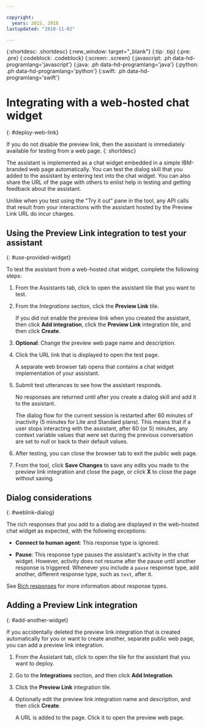 ```yaml
---

copyright:
  years: 2015, 2018
lastupdated: "2018-11-02"

---
```


{:shortdesc: .shortdesc}
{:new_window: target="_blank"}
{:tip: .tip}
{:pre: .pre}
{:codeblock: .codeblock}
{:screen: .screen}
{:javascript: .ph data-hd-programlang='javascript'}
{:java: .ph data-hd-programlang='java'}
{:python: .ph data-hd-programlang='python'}
{:swift: .ph data-hd-programlang='swift'}

# Integrating with a web-hosted chat widget
{: #deploy-web-link}

If you do not disable the preview link, then the assistant is immediately available for testing from a web page.
{: shortdesc}

The assistant is implemented as a chat widget embedded in a simple IBM-branded web page automatically. You can test the dialog skill that you added to the assistant by entering text into the chat widget. You can also share the URL of the page with others to enlist help in testing and getting feedback about the assistant.

Unlike when you test using the "Try it out" pane in the tool, any API calls that result from your interactions with the assistant hosted by the Preview Link URL do incur charges.

## Using the Preview Link integration to test your assistant
{: #use-provided-widget}

To test the assistant from a web-hosted chat widget, complete the following steps:

1.  From the Assistants tab, click to open the assistant tile that you want to test.

1.  From the *Integrations* section, click the **Preview Link** tile.

    If you did not enable the preview link when you created the assistant, then click **Add integration**, click the **Preview Link** integration tile, and then click **Create**.

1.  **Optional**: Change the preview web page name and description.

1.  Click the URL link that is displayed to open the test page.

    A separate web browser tab opens that contains a chat widget implementation of your assistant.

1.  Submit test utterances to see how the assistant responds.

    No responses are returned until after you create a dialog skill and add it to the assistant.

    The dialog flow for the current session is restarted after 60 minutes of inactivity (5 minutes for Lite and Standard plans). This means that if a user stops interacting with the assistant, after 60 (or 5) minutes, any context variable values that were set during the previous conversation are set to null or back to their default values.

1.  After testing, you can close the browser tab to exit the public web page.

1.  From the tool, click **Save Changes** to save any edits you made to the preview link integration and close the page, or click **X** to close the page without saving.

## Dialog considerations
{: #weblink-dialog}

The rich responses that you add to a dialog are displayed in the web-hosted chat widget as expected, with the following exceptions:

- **Connect to human agent**: This response type is ignored.

- **Pause**: This response type pauses the assistant's activity in the chat widget. However, activity does not resume after the pause until another response is triggered. Whenever you include a `pause` response type, add another, different response type, such as `text`, after it.

See [Rich responses](dialog-overview.html#multimedia) for more information about response types.

## Adding a Preview Link integration
{: #add-another-widget}

If you accidentally deleted the preview link integration that is created automatically for you or want to create another, separate public web page, you can add a preview link integration.

1.  From the Assistant tab, click to open the tile for the assistant that you want to deploy.

1.  Go to the **Integrations** section, and then click **Add Integration**.

1.  Click the **Preview Link** integration tile.

1.  Optionally edit the preview link integration name and description, and then click **Create**.

    A URL is added to the page. Click it to open the preview web page.
